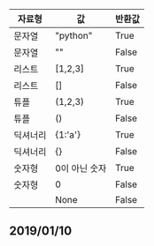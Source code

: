
| 자료형 | 값 | 반환값 |
|-------|----|--------|
| 문자열 | "python" | True |
| 문자열 | "" | False |
| 리스트 | [1,2,3]| True |
| 리스트 | []| False | 
| 튜플 |  (1,2,3) | True|
| 튜플 |  () | False|
| 딕셔너리 | {1:'a'} |True|
| 딕셔너리 | {} |False|
| 숫자형   | 0이 아닌 숫자 | True |
| 숫자형   | 0 | False|
|           | None | False|


## 2019/01/10

